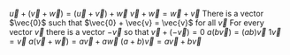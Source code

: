 $\vec{u} + (\vec{v}+\vec{w}) = (\vec{u}+\vec{v}) + \vec{w}$
$\vec{v} + \vec{w} = \vec{w} + \vec{v}$
There is a vector $\vec{0}$ such that $\vec{0} + \vec{v} = \vec{v}$ for all $\vec{v}$
For every vector $\vec{v}$ there is a vector $-\vec{v}$ so that $\vec{v} + (-\vec{v}) = 0$
$a(b\vec{v}) = (ab)\vec{v}$
$1\vec{v} = \vec{v}$
$a(\vec{v} + \vec{w}) = a\vec{v} + a\vec{w}$
$(a+b)\vec{v} = a\vec{v} + b\vec{v}$
